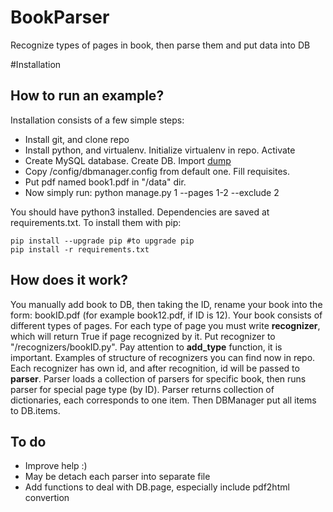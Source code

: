 BookParser
==========

Recognize types of pages in book, then parse them and put data into DB

#Installation

How to run an example?
----------------------

Installation consists of a few simple steps:

* Install git, and clone repo
* Install python, and virtualenv. Initialize virtualenv in repo. Activate
* Create MySQL database. Create DB. Import [dump](https://bitbucket.org/vindex10/bookparse/downloads/bookdata.dump.tgz)
* Copy /config/dbmanager.config from default one. Fill requisites.
* Put pdf named book1.pdf in "/data" dir.
* Now simply run: python manage.py 1 --pages 1-2 --exclude 2

You should have python3 installed.
Dependencies are saved at requirements.txt.
To install them with pip:

    pip install --upgrade pip #to upgrade pip
    pip install -r requirements.txt

How does it work?
-----------------

You manually add book to DB, then taking the ID, rename your book into the form: bookID.pdf (for example book12.pdf, if ID is 12). Your book consists of different types of pages. For each type of page you must write **recognizer**, which will return True if page recognized by it. Put recognizer to "/recognizers/bookID.py". Pay attention to __add_type__ function, it is important. Examples of structure of recognizers you can find now in repo. Each recognizer has own id, and after recognition, id will be passed to **parser**. Parser loads a collection of parsers for specific book, then runs parser for special page type (by ID). Parser returns collection of dictionaries, each corresponds to one item. Then DBManager put all items to DB.items.

To do
-----
* Improve help :)
* May be detach each parser into separate file
* Add functions to deal with DB.page, especially include pdf2html convertion